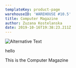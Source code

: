 ```yaml
---
templateKey: product-page
warehouseID: 'WAREHOUSE #10.5'
title: Computer Magazine
author: Zuzana Kostelanska
date: 2019-10-16T19:38:23.211Z
---
```

![Alternative Text](/img/2-95.jpg "Title")

hello 

This is the Computer Magazine
